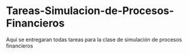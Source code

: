 # Tareas-Simulacion-de-Procesos-Financieros
Aquí se entregaran todas tareas para la clase de simulación de procesos financieros 
